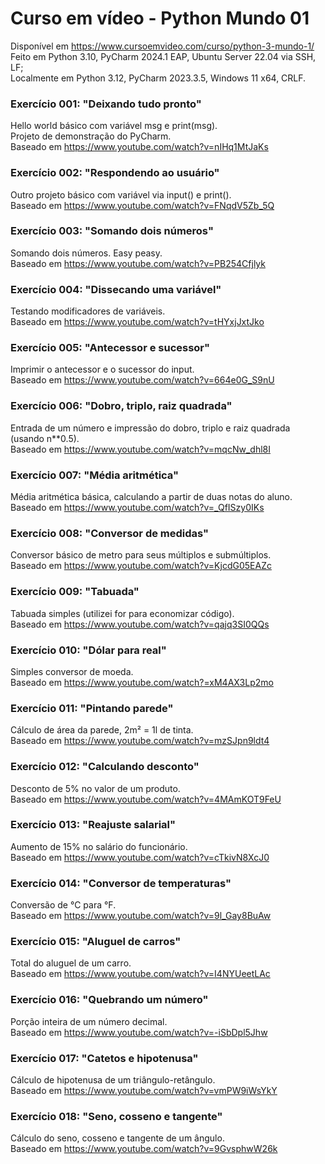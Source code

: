 # Curso em vídeo - Python Mundo 01
Disponível em https://www.cursoemvideo.com/curso/python-3-mundo-1/<br>
Feito em Python 3.10, PyCharm 2024.1 EAP, Ubuntu Server 22.04 via SSH, LF;<br>
Localmente em Python 3.12, PyCharm 2023.3.5, Windows 11 x64, CRLF.

### Exercício 001: "Deixando tudo pronto"
Hello world básico com variável msg e print(msg).<br>
Projeto de demonstração do PyCharm.<br>
Baseado em https://www.youtube.com/watch?v=nIHq1MtJaKs
### Exercício 002: "Respondendo ao usuário"
Outro projeto básico com variável via input() e print().<br>
Baseado em https://www.youtube.com/watch?v=FNqdV5Zb_5Q
### Exercício 003: "Somando dois números"
Somando dois números. Easy peasy.<br>
Baseado em https://www.youtube.com/watch?v=PB254Cfjlyk
### Exercício 004: "Dissecando uma variável"
Testando modificadores de variáveis.<br>
Baseado em https://www.youtube.com/watch?v=tHYxjJxtJko
### Exercício 005: "Antecessor e sucessor"
Imprimir o antecessor e o sucessor do input.<br>
Baseado em https://www.youtube.com/watch?v=664e0G_S9nU
### Exercício 006: "Dobro, triplo, raiz quadrada"
Entrada de um número e impressão do dobro, triplo e raiz quadrada (usando n**0.5).<br>
Baseado em https://www.youtube.com/watch?v=mqcNw_dhl8I
### Exercício 007: "Média aritmética"
Média aritmética básica, calculando a partir de duas notas do aluno.<br>
Baseado em https://www.youtube.com/watch?v=_QfISzy0IKs
### Exercício 008: "Conversor de medidas"
Conversor básico de metro para seus múltiplos e submúltiplos.<br>
Baseado em https://www.youtube.com/watch?v=KjcdG05EAZc
### Exercício 009: "Tabuada"
Tabuada simples (utilizei for para economizar código).<br>
Baseado em https://www.youtube.com/watch?v=qajq3SI0QQs
### Exercício 010: "Dólar para real"
Simples conversor de moeda.<br>
Baseado em https://www.youtube.com/watch?=xM4AX3Lp2mo
### Exercício 011: "Pintando parede"
Cálculo de área da parede, 2m² = 1l de tinta.<br>
Baseado em https://www.youtube.com/watch?v=mzSJpn9ldt4
### Exercício 012: "Calculando desconto"
Desconto de 5% no valor de um produto.<br>
Baseado em https://www.youtube.com/watch?v=4MAmKOT9FeU
### Exercício 013: "Reajuste salarial"
Aumento de 15% no salário do funcionário.<br>
Baseado em https://www.youtube.com/watch?v=cTkivN8XcJ0
### Exercício 014: "Conversor de temperaturas"
Conversão de °C para °F.<br>
Baseado em https://www.youtube.com/watch?v=9l_Gay8BuAw
### Exercício 015: "Aluguel de carros"
Total do aluguel de um carro.<br>
Baseado em https://www.youtube.com/watch?v=I4NYUeetLAc
### Exercício 016: "Quebrando um número"
Porção inteira de um número decimal.<br>
Baseado em https://www.youtube.com/watch?v=-iSbDpl5Jhw
### Exercício 017: "Catetos e hipotenusa"
Cálculo de hipotenusa de um triângulo-retângulo.<br>
Baseado em https://www.youtube.com/watch?v=vmPW9iWsYkY
### Exercício 018: "Seno, cosseno e tangente"
Cálculo do seno, cosseno e tangente de um ângulo.<br>
Baseado em https://www.youtube.com/watch?v=9GvsphwW26k